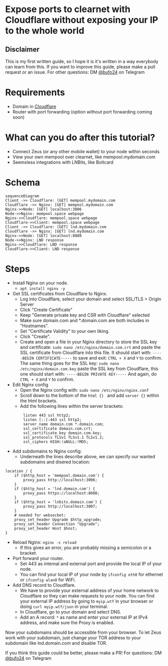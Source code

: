# Expose ports to clearnet with Cloudflare without exposing your IP to the whole world

## Disclaimer
This is my first written guide, so I hope it is it's written in a way everybody can learn from this. 
If you want to improve this guide, please make a pull request or an issue.
For other questions: DM [@bufo24](t.me/bufo24) on Telegram

# Requirements
- Domain in [Cloudflare](cloudflare.com)
- Router with port forwarding (option without port forwarding coming soon)

# What can you do after this tutorial?
- Connect Zeus (or any other mobile wallet) to your node within seconds
- View your own mempool over clearnet, like mempool.mydomain.com
- Seemsless integrations with LNBits, like Boltcard

# Schema
```mermaid
sequenceDiagram
Client ->> Cloudflare: [GET] mempool.mydomain.com
Cloudflare ->> Nginx: [GET] mempool.mydomain.com
Nginx->>Node: [GET] localhost:3006
Node->>Nginx: mempool.space webpage
Nginx->>Cloudflare: mempool.space webpage
Cloudflare->>Client: mempool.space webpage
Client ->> Cloudflare: [GET] lnd.mydomain.com
Cloudflare ->> Nginx: [GET] lnd.mydomain.com
Nginx->>Node: [GET] localhost:8080
Node->>Nginx: LND response
Nginx->>Cloudflare: LND response
Cloudflare->>Client: LND response
```

# Steps
- Install Nginx on your node.
	- `apt install nginx -y`
- Get SSL certificates from Cloudflare to Nginx.
	- Log into Cloudflare, select your domain and select SSL/TLS > Origin Server
	- Click "Create Certificate"
	- Keep "Generate private key and CSR with Cloudflare" selected
	- Make sure domain.com and *.domain.com are both includes in "Hostnames".
	- Set "Certificate Validity" to your own liking.
	- Click "Create".
	- Create and open a file in your Nginx directory to store the SSL key and certificate: 
		`sudo nano /etc/nginx/domain.com.crt` 
		and paste the SSL certificate from Cloudflare into this file. It should start with:
		`-----BEGIN CERTIFICATE-----`
		to save and exit: `CTRL + X` and `Y` to confirm.
		The same thing goes for the SSL key: 
		`sudo nano /etc/nginx/domain.com.key`
		paste the SSL key from Cloudflare, this one should start with:
		`-----BEGIN PRIVATE KEY-----`
		And again, do `CTRL + X` and `Y` to confirm.
- Edit Nginx config
	- Open the Nginx config with: `sudo nano /etc/nginx/nginx.conf`
	- Scroll down to the bottom of the `html {} ` and add `server {}` within the html brackets.
	- Add the following lines within the server brackets:
```
		listen 443 ssl http2;
		listen [::]:443 ssl http2;
		server_name domain.com *.domain.com;
		ssl_certificate domain.com.crt;
		ssl_certificate_key domain.com.key;
		ssl_protocols TLSv1 TLSv1.1 TLSv1.2;
		ssl_ciphers HIGH:!aNULL:!MD5;
```
- Add subdomains to Nginx config:
	- Underneath the lines describe above, we can specify our wanted subdomains and disered location:
```
location / {
	if ($http_host = 'mempool.domain.com') {
		proxy_pass http://localhost:3006;
	}
	if ($http_host = 'lnd.domain.com') {
		proxy_pass https://localhost:8080;
	}
	if ($http_host = 'lnbits.domain.com') {
		proxy_pass http://localhost:3007;
	}
	# needed for websocket:
	proxy_set_header Upgrade $http_upgrade;
	proxy_set_header Connection "Upgrade";
	proxy_set_header Host $host;
}
```
- Reload Nginx: `nginx -s reload`
	- If this gives an error, you are probably missing a semicolon or a bracket.
- Port forward your router.
	- Set 443 as internal and external port and provide the local IP of your node.
	- You can find your local IP of your node by `ifconfig eth0`  for ethernet or `ifconfig wlan0` for WiFi.
- Add DNS record to Cloudflare.
	- We have to provide your external address of your home network to Cloudflare so they can make requests to your node. You can find your external IP address by going to `myip.wtf` in your browser or doing `curl myip.wtf/json` in your terminal.
	- In Cloudflare, go to your domain and select DNS.
	- Add an A record: `*` as name and enter your external IP at IPv4 address, and make sure the Proxy is enabled.

Now your subdomains should be accessible from your browser.
To let Zeus work with your subdomain, just change your TOR address to your subdomain like lnd.domain.com and disable TOR.

If you think this guide could be better, please make a PR!
For questions: DM [@bufo24](t.me/bufo24) on Telegram
